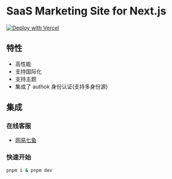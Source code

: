 # SaaS Marketing Site for Next.js

[![Deploy with Vercel](https://vercel.com/button)](https://vercel.com/new/clone?repository-url=https%3A%2F%2Fgithub.com%2Fgrowingbox%2Fsaas-marketing-site-nextjs&project-name=saas-marketing-site-nextjs&repo-name=saas-marketing-site-nextjs&demo-title=saas-marketing-site-nextjs&demo-description=An%20all-in-one%20starter%20kit%20for%20high-performance%20sites.&demo-url=https%3A%2F%2Fdemo.vercel.store&demo-image=https%3A%2F%2Fbigcommerce-demo-asset-ksvtgfvnd.vercel.app%2Fbigcommerce.png&integration-ids=oac_MuWZiE4jtmQ2ejZQaQ7ncuDT,oac_9HSKtXld74NG0srzdxSiBGty&skippable-integrations=1&build-command=cd%20..%20%26%26%20yarn%20build)


## 特性
- 高性能
- 支持国际化
- 支持主题
- 集成了 authok 身份认证(支持多身份源)

## 集成
### 在线客服
- [网易七鱼](https://qi.163.com/online)

### 快速开始
```bash
pnpm i & pnpm dev
```
